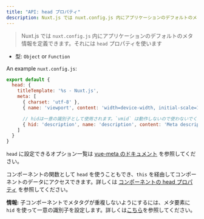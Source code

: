 ```yaml
---
title: "API: head プロパティ"
description: Nuxt.js では nuxt.config.js 内にアプリケーションのデフォルトのメタ情報を定義できます。
---
```


> Nuxt.js では `nuxt.config.js` 内にアプリケーションのデフォルトのメタ情報を定義できます。それには `head` プロパティを使います

- 型: `Object` or `Function`

An example `nuxt.config.js`:
```js
export default {
  head: {
    titleTemplate: '%s - Nuxt.js',
    meta: [
      { charset: 'utf-8' },
      { name: 'viewport', content: 'width=device-width, initial-scale=1' },

      // hidは一意の識別子として使用されます。`vmid` は動作しないので使わないでください
      { hid: 'description', name: 'description', content: 'Meta description' }
    ]
  }
}
```

`head` に設定できるオプション一覧は [vue-meta のドキュメント](https://vue-meta.nuxtjs.org/api/#metainfo-properties) を参照してください。

コンポーネントの関数として `head` を使うこともでき、`this` を経由してコンポーネントのデータにアクセスできます。詳しくは [コンポーネントの head プロパティ](/api/pages-head) を参照してください。

<div class="Alert Alert--teal">

<b>情報:</b> 子コンポーネントでメタタグが重複しないようにするには、メタ要素に `hid` を使って一意の識別子を設定します。詳しくは[こちら](https://github.com/declandewet/vue-meta#lists-of-tags)を参照してください。

</div>
